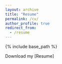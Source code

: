```yaml
---
layout: archive
title: "Resume"
permalink: /cv/
author_profile: true
redirect_from:
  - /resume
---
```


{% include base_path %}

Download my [Resume]
